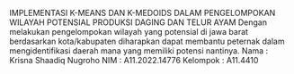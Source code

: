 IMPLEMENTASI K-MEANS DAN K-MEDOIDS DALAM PENGELOMPOKAN WILAYAH POTENSIAL PRODUKSI DAGING DAN TELUR AYAM
Dengan melakukan pengelompokan wilayah yang potensial di jawa barat berdasarkan kota/kabupaten diharapkan dapat membantu peternak dalam mengidentifikasi daerah mana yang memiliki potensi nantinya.
Nama : Krisna Shaadiq Nugroho 
NIM : A11.2022.14776
Kelompok : A11.4410
